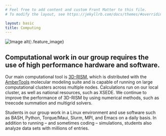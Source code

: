 ```yaml
---
# Feel free to add content and custom Front Matter to this file.
# To modify the layout, see https://jekyllrb.com/docs/themes/#overriding-theme-defaults

layout: basic
title: Computing
---
```


![Image alt]({{site.url}}/research/HPC.png "computing"){:.feature_image}

## Computational work in our group requires the use of high performance hardware and software.

<!--end excerpt-->
Our main computational tool is [3D-RISM]({{site.url}}/research/theory/), which is distributed with the [AmberTools](http://ambermd.org/) molecular modeling suite and is capable of running on large computational clusters across multiple nodes. Calculations run on our local cluster, as well as national resources, such as XSEDE. We continue to improve the performance of 3D-RISM by using numerical methods, such as treecode summation and multigrid solvers.

Students in our group work in a Linux environment and use software such as BASH, Python, Torque/Maui, Slurm, MPI, and Emacs on a daily basis. In addition to running – and sometimes coding – simulations, students also analyze data sets with millions of entries.
